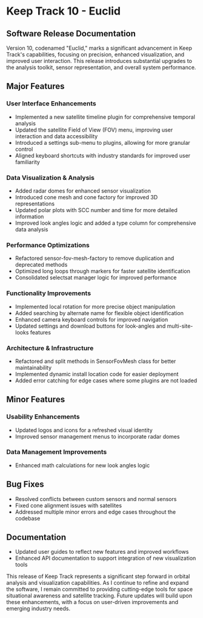 # Keep Track 10 - Euclid

## Software Release Documentation

Version 10, codenamed "Euclid," marks a significant advancement in Keep Track's capabilities, focusing on precision, enhanced visualization, and improved user interaction. This release introduces substantial upgrades to the analysis toolkit, sensor representation, and overall system performance.

## Major Features

### User Interface Enhancements

- Implemented a new satellite timeline plugin for comprehensive temporal analysis
- Updated the satellite Field of View (FOV) menu, improving user interaction and data accessibility
- Introduced a settings sub-menu to plugins, allowing for more granular control
- Aligned keyboard shortcuts with industry standards for improved user familiarity

### Data Visualization & Analysis

- Added radar domes for enhanced sensor visualization
- Introduced cone mesh and cone factory for improved 3D representations
- Updated polar plots with SCC number and time for more detailed information
- Improved look angles logic and added a type column for comprehensive data analysis

### Performance Optimizations

- Refactored sensor-fov-mesh-factory to remove duplication and deprecated methods
- Optimized long loops through markers for faster satellite identification
- Consolidated selectsat manager logic for improved performance

### Functionality Improvements

- Implemented local rotation for more precise object manipulation
- Added searching by alternate name for flexible object identification
- Enhanced camera keyboard controls for improved navigation
- Updated settings and download buttons for look-angles and multi-site-looks features

### Architecture & Infrastructure

- Refactored and split methods in SensorFovMesh class for better maintainability
- Implemented dynamic install location code for easier deployment
- Added error catching for edge cases where some plugins are not loaded

## Minor Features

### Usability Enhancements

- Updated logos and icons for a refreshed visual identity
- Improved sensor management menus to incorporate radar domes

### Data Management Improvements

- Enhanced math calculations for new look angles logic

## Bug Fixes

- Resolved conflicts between custom sensors and normal sensors
- Fixed cone alignment issues with satellites
- Addressed multiple minor errors and edge cases throughout the codebase

## Documentation

- Updated user guides to reflect new features and improved workflows
- Enhanced API documentation to support integration of new visualization tools

This release of Keep Track represents a significant step forward in orbital analysis and visualization capabilities. As I continue to refine and expand the software, I remain committed to providing cutting-edge tools for space situational awareness and satellite tracking. Future updates will build upon these enhancements, with a focus on user-driven improvements and emerging industry needs.
